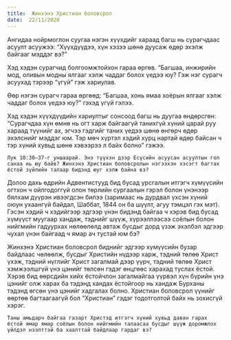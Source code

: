 ```yaml
---
title:  Жинхэнэ Христиан боловсрол
date:  22/11/2020
---
```


Ангидаа нойрмоглон суугаа нэгэн хүүхдийг хараад багш нь сурагчдаас асуулт асуужээ: “Хүүхдүүдээ, хүн хэзээ шөнө дуусаж өдөр эхэлж байгааг мэддэг вэ?”

Хэд хэдэн сурагчид болгоомжтойхон гараа өргөв. “Багшаа, инжирийн мод, оливын модны ялгааг хэлж чаддаг болох үедээ юу? Гэж нэг сурагч асуухад тэрээр “үгүй” гэж хариулав.

Өөр нэгэн сурагч гараа өргөөд: “Багшаа, хонь ямаа хоёрын ялгааг хэлж чаддаг болох үедээ юу?” гэхэд үгүй гэлээ.

Хэд хэдэн хүүхдүүдийн хариултыг сонсоод багш нь дуугаа өндөрсгөн: “Сурагчдаа хүн өмнө нь огт харж байгаагүй танихгүй хүний царай руу хараад түүнийг ах, эгчээ гэдгийг таних үедээ шөнө өнгөрч өдөр эхэлснийг мэддэг юм. Тэр мөч хүртэл хэдий хурц нартай өдөр байсан ч тэр хүний хувьд шөнө хэвээрээ л байх болно” гэжээ.

`Лук 10:30–37-г уншаарай. Энэ түүхэн дээр Есүсийн асуусан асуултын гол санаа нь юу байв? Жинхэнэ Христиан боловсролын нэгээхэн хэсэгт багтах ёстой зүйлийн талаар бидэнд юуг хэлж байна вэ?`

Долоо дахь өдрийн Адвентистууд бид бусад урсгалын итгэгч хүмүүсийн огтхон ч ойлгодоггүй олон төрлийн сургаалын гэрэл болон үнэнээр бялхам дүүрэн ивээгдсэн билээ (заримаас нь дурдвал үхсэн хүний оюун ухаангүй байдал, Шаббат, 1844 он ба шүүлт, агуу тэмцэл гэх мэт). Гэсэн хэдий ч хэдийгээр эдгээр үнэн бидэнд байгаа ч хэрэв бид бусад хүмүүст муугаар хандаж, тэднийг шүүж, хүрээллээсээ соёлын болон нийгмийн гадуурхах нөлөөлөлд автаж бусдыг дорд үзэж эхэлбэл эдгээр чухал үнэн байгаад ч ямар ач тустай юм бэ?

Жинхэнэ Христиан боловсрол биднийг эдгээр хүмүүсийн бузар байдлаас чөлөөлж, бусдыг Христийн нүдээр харж, тэдний төлөө Христ үхэж, тэдний нүглийг Христ загалмай дээр үүрч, тэдний төлөө Христ хэмжээлшгүй үнэ цэнийг төлсөн гэдэг өнцгөөс харахад туслах ёстой. Хэрэв бид өөрсдийн хийх ёстойчлон загалмайгаа үүрвэл хүн бүрийн үнэ цэнийг олж харах ба тэдэнд хандах ёстойгоор нь хандаж Бурханы тэдэнд өгсөн үнэ цэнийг хадгалах болно. Христиан боловсрол үүнийг өөртөө багтаагаагүй бол “Христиан” гэдэг тодотголтой байх нь зохисгүй хэрэг.

`Таны амьдарч байгаа газарт Христэд итгэгч хүний хувьд даван гарах ёстой ямар ямар соёлын болон нийгмийн талаасаа бусдыг шүүж доромжлох үйлдэл нээлттэй ба хаалттай байдлаар гардаг вэ?`